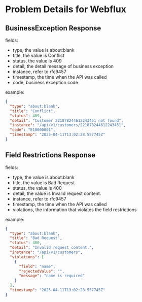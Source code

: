 # Problem Details for Webflux

## BusinessException Response

fields:

- type, the value is about:blank
- title, the value is Conflict
- status, the value is 409
- detail, the detail message of business exception
- instance, refer to rfc9457
- timestamp, the time when the API was called
- code, business exception code


example:

```json
{
  "type": "about:blank",
  "title": "Conflict",
  "status": 409,
  "detail": "Customer 221878244612243451 not found",
  "instance": "/api/v1/customers/221878244612243451",
  "code": "E10000001",
  "timestamp": "2025-04-11T13:02:28.557745Z"
}
```

## Field Restrictions Response

fields:

- type, the value is about:blank
- title, the value is Bad Request
- status, the value is 400
- detail, the value is Invalid request content.
- instance, refer to rfc9457
- timestamp, the time when the API was called
- violations, the information that violates the field restrictions

example:

```json
{
  "type": "about:blank",
  "title": "Bad Request",
  "status": 400,
  "detail": "Invalid request content.",
  "instance": "/api/v1/customers",
  "violations": [
    {
      "field": "name",
      "rejectedValue": "",
      "message": "name is required"
    }
  ],
  "timestamp": "2025-04-11T13:02:28.557745Z"
}
```